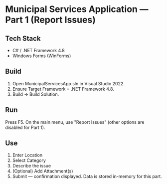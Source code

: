 # Municipal Services Application — Part 1 (Report Issues)

## Tech Stack
- C# / .NET Framework 4.8
- Windows Forms (WinForms)

## Build
1) Open MunicipalServicesApp.sln in Visual Studio 2022.
2) Ensure Target Framework = .NET Framework 4.8.
3) Build → Build Solution.

## Run
Press F5. On the main menu, use "Report Issues" (other options are disabled for Part 1).

## Use
1) Enter Location
2) Select Category
3) Describe the issue
4) (Optional) Add Attachment(s)
5) Submit — confirmation displayed. Data is stored in-memory for this part.
